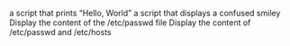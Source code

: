  a script that prints “Hello, World”
a script that displays a confused smiley
Display the content of the /etc/passwd file
Display the content of /etc/passwd and /etc/hosts
